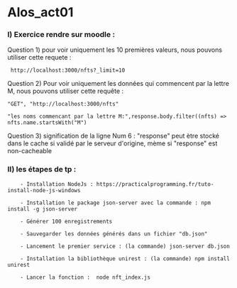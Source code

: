 # Alos_act01
### I) Exercice rendre sur moodle  :
   Question 1) pour voir uniquement les 10 premières valeurs, nous pouvons utiliser cette requete :
   
     http://localhost:3000/nfts?_limit=10


   Question 2) Pour voir uniquement les données qui commencent par la lettre M, nous pouvons utiliser cette requête :
   

    "GET", "http://localhost:3000/nfts"
	
    "les noms commencant par la lettre M:",response.body.filter((nfts) => nfts.name.startsWith("M")
	
	
   Question 3) signification de la ligne Num 6 : "response" peut ètre stocké dans le cache si validé par le serveur d'origine, mème si "response" est non-cacheable
   
### II) les étapes de tp :

        - Installation NodeJs : https://practicalprogramming.fr/tuto-install-node-js-windows
		
		- Installation le package json-server avec la commande : npm install -g json-server
		
		- Générer 100 enregistrements 
		
		- Sauvegarder les données générés dans un fichier "db.json"
		
		- Lancement le premier service : (la commande) json-server db.json 
		
		- Installation la bibliothèque unirest : (la commande) npm install unirest
		
		- Lancer la fonction :  node nft_index.js 
		





   
	 
    

